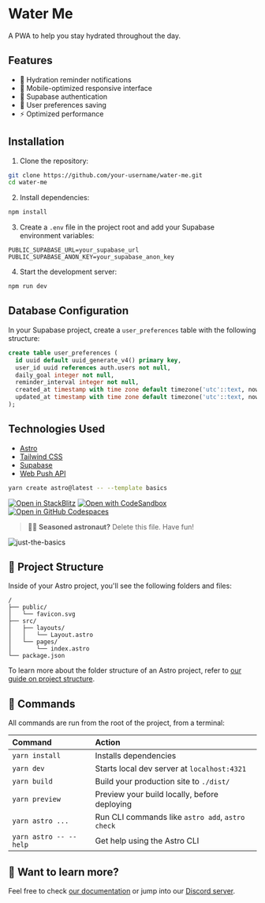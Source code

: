 # Water Me

A PWA to help you stay hydrated throughout the day.

## Features

- 🔔 Hydration reminder notifications
- 📱 Mobile-optimized responsive interface
- 🔐 Supabase authentication
- 💾 User preferences saving
- ⚡ Optimized performance

## Installation

1. Clone the repository:

```bash
git clone https://github.com/your-username/water-me.git
cd water-me
```

2. Install dependencies:

```bash
npm install
```

3. Create a `.env` file in the project root and add your Supabase environment variables:

```env
PUBLIC_SUPABASE_URL=your_supabase_url
PUBLIC_SUPABASE_ANON_KEY=your_supabase_anon_key
```

4. Start the development server:

```bash
npm run dev
```

## Database Configuration

In your Supabase project, create a `user_preferences` table with the following structure:

```sql
create table user_preferences (
  id uuid default uuid_generate_v4() primary key,
  user_id uuid references auth.users not null,
  daily_goal integer not null,
  reminder_interval integer not null,
  created_at timestamp with time zone default timezone('utc'::text, now()) not null,
  updated_at timestamp with time zone default timezone('utc'::text, now()) not null
);
```

## Technologies Used

- [Astro](https://astro.build)
- [Tailwind CSS](https://tailwindcss.com)
- [Supabase](https://supabase.com)
- [Web Push API](https://developer.mozilla.org/en-US/docs/Web/API/Push_API)

```sh
yarn create astro@latest -- --template basics
```

[![Open in StackBlitz](https://developer.stackblitz.com/img/open_in_stackblitz.svg)](https://stackblitz.com/github/withastro/astro/tree/latest/examples/basics)
[![Open with CodeSandbox](https://assets.codesandbox.io/github/button-edit-lime.svg)](https://codesandbox.io/p/sandbox/github/withastro/astro/tree/latest/examples/basics)
[![Open in GitHub Codespaces](https://github.com/codespaces/badge.svg)](https://codespaces.new/withastro/astro?devcontainer_path=.devcontainer/basics/devcontainer.json)

> 🧑‍🚀 **Seasoned astronaut?** Delete this file. Have fun!

![just-the-basics](https://github.com/withastro/astro/assets/2244813/a0a5533c-a856-4198-8470-2d67b1d7c554)

## 🚀 Project Structure

Inside of your Astro project, you'll see the following folders and files:

```text
/
├── public/
│   └── favicon.svg
├── src/
│   ├── layouts/
│   │   └── Layout.astro
│   └── pages/
│       └── index.astro
└── package.json
```

To learn more about the folder structure of an Astro project, refer to [our guide on project structure](https://docs.astro.build/en/basics/project-structure/).

## 🧞 Commands

All commands are run from the root of the project, from a terminal:

| Command                | Action                                           |
| :--------------------- | :----------------------------------------------- |
| `yarn install`         | Installs dependencies                            |
| `yarn dev`             | Starts local dev server at `localhost:4321`      |
| `yarn build`           | Build your production site to `./dist/`          |
| `yarn preview`         | Preview your build locally, before deploying     |
| `yarn astro ...`       | Run CLI commands like `astro add`, `astro check` |
| `yarn astro -- --help` | Get help using the Astro CLI                     |

## 👀 Want to learn more?

Feel free to check [our documentation](https://docs.astro.build) or jump into our [Discord server](https://astro.build/chat).

